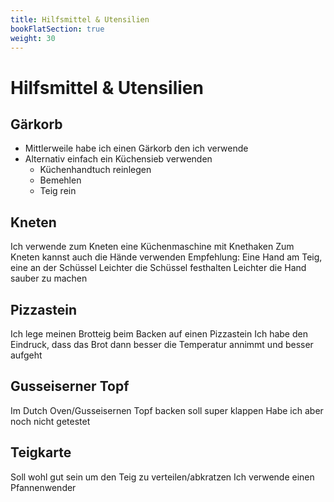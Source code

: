 ```yaml
---
title: Hilfsmittel & Utensilien
bookFlatSection: true
weight: 30
---
```


# Hilfsmittel & Utensilien

## Gärkorb

* Mittlerweile habe ich einen Gärkorb den ich verwende
* Alternativ einfach ein Küchensieb verwenden
    * Küchenhandtuch reinlegen
    * Bemehlen
    * Teig rein

## Kneten

Ich verwende zum Kneten eine Küchenmaschine mit Knethaken
Zum Kneten kannst auch die Hände verwenden
Empfehlung: Eine Hand am Teig, eine an der Schüssel
Leichter die Schüssel festhalten
Leichter die Hand sauber zu machen

## Pizzastein

Ich lege meinen Brotteig beim Backen auf einen Pizzastein
Ich habe den Eindruck, dass das Brot dann besser die Temperatur annimmt und besser aufgeht

## Gusseiserner Topf

Im Dutch Oven/Gusseisernen Topf backen soll super klappen
Habe ich aber noch nicht getestet

## Teigkarte

Soll wohl gut sein um den Teig zu verteilen/abkratzen
Ich verwende einen Pfannenwender

